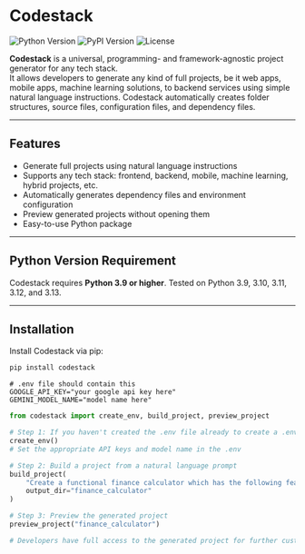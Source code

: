 # Codestack

![Python Version](https://img.shields.io/badge/python-3.9%2B-blue)
![PyPI Version](https://img.shields.io/pypi/v/codestack)
![License](https://img.shields.io/badge/license-MIT-green)

**Codestack** is a universal, programming- and framework-agnostic project generator for any tech stack.  
It allows developers to generate any kind of full projects, be it web apps, mobile apps, machine learning solutions, to backend services using simple natural language instructions. Codestack automatically creates folder structures, source files, configuration files, and dependency files.

---

## Features

- Generate full projects using natural language instructions  
- Supports any tech stack: frontend, backend, mobile, machine learning, hybrid projects, etc.  
- Automatically generates dependency files and environment configuration  
- Preview generated projects without opening them  
- Easy-to-use Python package  

---

## Python Version Requirement

Codestack requires **Python 3.9 or higher**. Tested on Python 3.9, 3.10, 3.11, 3.12, and 3.13.

---

## Installation

Install Codestack via pip:

```bash
pip install codestack
```

```env
# .env file should contain this
GOOGLE_API_KEY="your google api key here"
GEMINI_MODEL_NAME="model name here"
```

```python
from codestack import create_env, build_project, preview_project

# Step 1: If you haven't created the .env file already to create a .env file
create_env()
# Set the appropriate API keys and model name in the .env

# Step 2: Build a project from a natural language prompt
build_project(
    "Create a functional finance calculator which has the following features: CAGR calculator, EMI calculator, wealth time estimator",
    output_dir="finance_calculator"
)

# Step 3: Preview the generated project
preview_project("finance_calculator")

# Developers have full access to the generated project for further customization and development
```